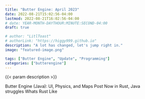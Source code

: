 ```yaml
---
title: "Butter Engine: April 2023"
date: 2022-08-21T15:02:56-04:00
lastmod: 2022-08-21T16:02:56-04:00
# date: YEAR-MONTH-DAYTHOUR:MINUTE:SECOND-04:00
draft: true

# author: "LitlToast"
# authorLink: "https://higgy999.github.io"
description: "A lot has changed, let's jump right in."
image: "featured-image.png"

tags: ["Butter Engine", "Update", "Programming"]
categories: ["butterengine"]
---
```


{{< param description >}}

<!--more-->

Butter Engine (Java): UI, Physics, and Maps Post
Now in Rust, Java struggles
Whats Rust Like